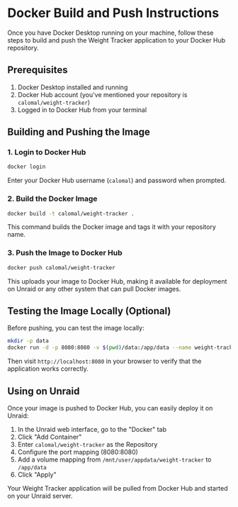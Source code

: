 # Docker Build and Push Instructions

Once you have Docker Desktop running on your machine, follow these steps to build and push the Weight Tracker application to your Docker Hub repository.

## Prerequisites

1. Docker Desktop installed and running
2. Docker Hub account (you've mentioned your repository is `calomal/weight-tracker`)
3. Logged in to Docker Hub from your terminal

## Building and Pushing the Image

### 1. Login to Docker Hub

```bash
docker login
```

Enter your Docker Hub username (`calomal`) and password when prompted.

### 2. Build the Docker Image

```bash
docker build -t calomal/weight-tracker .
```

This command builds the Docker image and tags it with your repository name.

### 3. Push the Image to Docker Hub

```bash
docker push calomal/weight-tracker
```

This uploads your image to Docker Hub, making it available for deployment on Unraid or any other system that can pull Docker images.

## Testing the Image Locally (Optional)

Before pushing, you can test the image locally:

```bash
mkdir -p data
docker run -d -p 8080:8080 -v $(pwd)/data:/app/data --name weight-tracker calomal/weight-tracker
```

Then visit `http://localhost:8080` in your browser to verify that the application works correctly.

## Using on Unraid

Once your image is pushed to Docker Hub, you can easily deploy it on Unraid:

1. In the Unraid web interface, go to the "Docker" tab
2. Click "Add Container"
3. Enter `calomal/weight-tracker` as the Repository
4. Configure the port mapping (8080:8080)
5. Add a volume mapping from `/mnt/user/appdata/weight-tracker` to `/app/data`
6. Click "Apply"

Your Weight Tracker application will be pulled from Docker Hub and started on your Unraid server. 